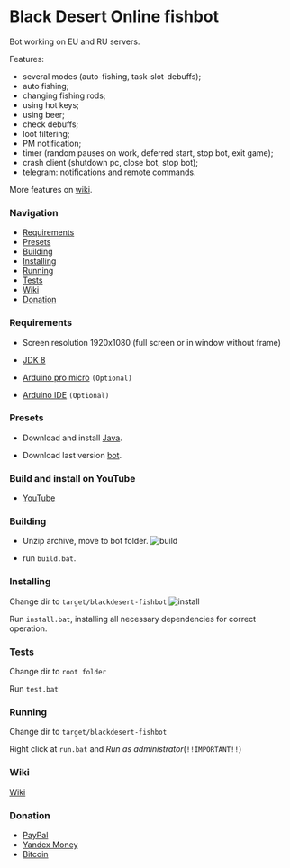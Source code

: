 # Black Desert Online fishbot
 
 Bot working on EU and RU servers.
 
 Features:

- several modes (auto-fishing, task-slot-debuffs);
- auto fishing;
- changing fishing rods;
- using hot keys;
- using beer;
- check debuffs;
- loot filtering;
- PM notification;
- timer (random pauses on work, deferred start, stop bot, exit game);
- crash client (shutdown pc, close bot, stop bot);
- telegram: notifications and remote commands.

More features on [wiki](https://github.com/Symb1OS/blackdesert-fishbot/wiki).


### Navigation

- [Requirements](#requirements)
- [Presets](#presets)
- [Building](#building)
- [Installing](#installing)
- [Running](#running)
- [Tests](#tests)
- [Wiki](#wiki)
- [Donation](#donation)


### Requirements

- Screen resolution 1920x1080 (full screen or in window without frame)
- [JDK 8](http://www.oracle.com/technetwork/java/javase/downloads/jdk8-downloads-2133151.html)

- [Arduino pro micro](https://all-arduino.ru/arduino-micro/#_Arduino_Micro_Arduino_Pro_Micro) `(Optional)`
- [Arduino IDE](https://www.arduino.cc/en/main/software) `(Optional)`


### Presets

- Download and install [Java](http://www.oracle.com/technetwork/java/javase/downloads/jdk8-downloads-2133151.html).

- Download last version [bot](https://github.com/Symb1OS/blackdesert-fishbot/releases/latest).


### Build and install on YouTube
- [YouTube](http://www.youtube.com/watch?v=CsaE7CvNHSk&t=5s)


### Building
- Unzip archive, move to bot folder.
![build](https://github.com/Symb1OS/blackdesert-fishbot/blob/master/docs/build.png)

- run `build.bat`.


### Installing

Change dir to `target/blackdesert-fishbot`
![install](https://github.com/Symb1OS/blackdesert-fishbot/blob/master/docs/install.png)

Run `install.bat`, installing all necessary dependencies for correct operation.


### Tests
Change dir to `root folder`

Run `test.bat`

### Running
Change dir to `target/blackdesert-fishbot`


Right click at `run.bat` and *Run as administrator*(`!!IMPORTANT!!`)

### Wiki
[Wiki](https://github.com/Symb1OS/blackdesert-fishbot/wiki)


### Donation
- [PayPal](https://www.paypal.me/Symb1OS)
- [Yandex Money](https://money.yandex.ru/to/410014569437812)
- [Bitcoin](https://www.blockchain.com/btc/payment_request?address=1FCGtvDEbWi6B2rCxJ8gErCLWoNiDqqcuf)
